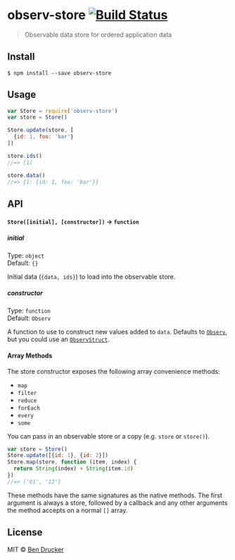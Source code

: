 # observ-store [![Build Status](https://travis-ci.org/bendrucker/observ-store.svg?branch=master)](https://travis-ci.org/bendrucker/observ-store)

> Observable data store for ordered application data


## Install

```
$ npm install --save observ-store
```


## Usage

```js
var Store = require('observ-store')
var store = Store()

Store.update(store, [
  {id: 1, foo: 'bar'}
])

store.ids()
//=> [1]

store.data()
//=> {1: {id: 1, foo: 'bar'}}
```

## API

#### `Store([initial], [constructor])` -> `function`

##### initial

Type: `object`  
Default: `{}`

Initial data (`{data, ids}`) to load into the observable store.

##### constructor

Type: `function`  
Default: `Observ`

A function to use to construct new values added to `data`. Defaults to [`Observ`](https://github.com/raynos/observ), but you could use an [`ObservStruct`](https://github.com/raynos/observ-struct).

#### Array Methods

The store constructor exposes the following array convenience methods:

* `map`
* `filter`
* `reduce`
* `forEach`
* `every`
* `some`

You can pass in an observable store or a copy (e.g. `store` or `store()`).

```js
var store = Store()
Store.update([{id: 1}, {id: 2}])
Store.map(store, function (item, index) {
  return String(index) + String(item.id)
})
//=> ['01', '12']
```

These methods have the same signatures as the native methods. The first argument is always a store, followed by a callback and any other arguments the method accepts on a normal `[]` array.

## License

MIT © [Ben Drucker](http://bendrucker.me)
